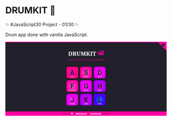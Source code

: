 # DRUMKIT 🥁

✨ #JavaScript30 Project - 01/30 ✨

Drum app done with vanilla JavaScript.

![DrumKit](./images/drumkit.png)